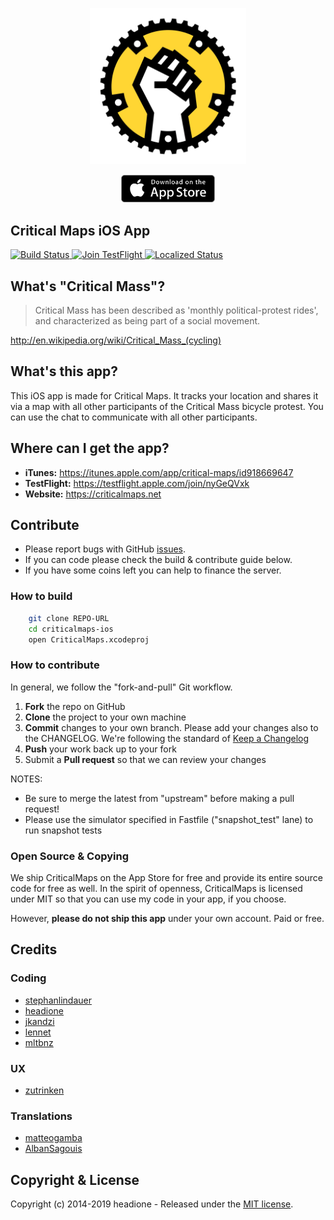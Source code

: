 <p align="center"><a href="https://itunes.apple.com/app/critical-maps/id918669647"><img src="images/logo.png" width="250" /></a></p>

<p align="center"><a href="https://itunes.apple.com/app/critical-maps/id918669647"><img src="images/appstore-badge.png" width="150" /></a></p>

## Critical Maps iOS App

<a title="GitHub Actions" target="_blank" href="https://github.com/criticalmaps/criticalmaps-ios/workflows/CI/badge.svg">
		<img src="https://github.com/criticalmaps/criticalmaps-ios/workflows/CI/badge.svg"
					alt="Build Status">
</a>
<a title="TestFlight" target="_blank" href="https://testflight.apple.com/join/nyGeQVxk">
	<img src="https://img.shields.io/badge/Join-TestFlight-blue.svg"
				alt="Join TestFlight" />
</a>
<a title="Crowdin" target="_blank" href="https://crowdin.com/project/critical-maps">
	<img src="https://badges.crowdin.net/critical-maps/localized.svg" alt="Localized Status" />
</a>

## What's "Critical Mass"?

> Critical Mass has been described as 'monthly political-protest rides', and characterized as being part of a social movement.

http://en.wikipedia.org/wiki/Critical_Mass_(cycling)

## What's this app?

This iOS app is made for Critical Maps. It tracks your location and shares it via a map with all other participants of the Critical Mass bicycle protest. You can use the chat to communicate with all other participants.

## Where can I get the app?

- **iTunes:** https://itunes.apple.com/app/critical-maps/id918669647
- **TestFlight:** https://testflight.apple.com/join/nyGeQVxk
- **Website:** https://criticalmaps.net

## Contribute

- Please report bugs with GitHub [issues](https://github.com/CriticalMaps/criticalmaps-ios/issues).
- If you can code please check the build & contribute guide below.
- If you have some coins left you can help to finance the server.

### How to build

```sh
    git clone REPO-URL
    cd criticalmaps-ios
    open CriticalMaps.xcodeproj
```

### How to contribute

In general, we follow the "fork-and-pull" Git workflow.

1.  **Fork** the repo on GitHub
2.  **Clone** the project to your own machine
3.  **Commit** changes to your own branch. Please add your changes also to the CHANGELOG. We're following the standard of [Keep a Changelog](https://keepachangelog.com/en/1.0.0/)
4.  **Push** your work back up to your fork
5.  Submit a **Pull request** so that we can review your changes

NOTES: 
- Be sure to merge the latest from "upstream" before making a pull request!
- Please use the simulator specified in Fastfile ("snapshot_test" lane) to run snapshot tests

### Open Source & Copying

We ship CriticalMaps on the App Store for free and provide its entire source code for free as well. In the spirit of openness, CriticalMaps is licensed under MIT so that you can use my code in your app, if you choose.

However, **please do not ship this app** under your own account. Paid or free.

## Credits

### Coding

- [stephanlindauer](https://github.com/stephanlindauer)
- [headione](https://github.com/headione)
- [jkandzi](https://github.com/jkandzi)
- [lennet](https://github.com/lennet)
- [mltbnz](https://github.com/mltbnz)

### UX

- [zutrinken](https://github.com/zutrinken)

### Translations

- [matteogamba](https://github.com/matteogamba)
- [AlbanSagouis](https://github.com/AlbanSagouis)

## Copyright & License

Copyright (c) 2014-2019 headione - Released under the [MIT license](https://github.com/criticalmaps/criticalmaps-ios/blob/master/LICENSE).
